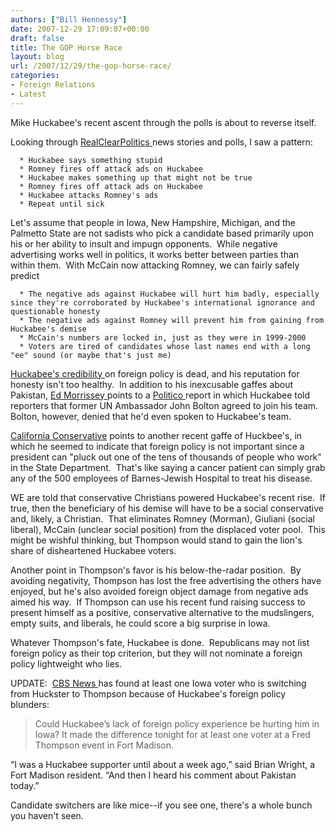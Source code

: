 ```yaml
---
authors: ["Bill Hennessy"]
date: 2007-12-29 17:09:07+00:00
draft: false
title: The GOP Horse Race
layout: blog
url: /2007/12/29/the-gop-horse-race/
categories:
- Foreign Relations
- Latest
---
```


Mike Huckabee's recent ascent through the polls is about to reverse itself. 

Looking through [RealClearPolitics ](https://www.realclearpolitics.com/articles/2007/12/huckabee_slipping.html)news stories and polls, I saw a pattern:



	  * Huckabee says something stupid
	  * Romney fires off attack ads on Huckabee
	  * Huckabee makes something up that might not be true
	  * Romney fires off attack ads on Huckabee
	  * Huckabee attacks Romney's ads
	  * Repeat until sick


Let's assume that people in Iowa, New Hampshire, Michigan, and the Palmetto State are not sadists who pick a candidate based primarily upon his or her ability to insult and impugn opponents.  While negative advertising works well in politics, it works better between parties than within them.  With McCain now attacking Romney, we can fairly safely predict

	  * The negative ads against Huckabee will hurt him badly, especially since they're corroborated by Huckabee's international ignorance and questionable honesty
	  * The negative ads against Romney will prevent him from gaining from Huckabee's demise
	  * McCain's numbers are locked in, just as they were in 1999-2000
	  * Voters are tired of candidates whose last names end with a long "ee" sound (or maybe that's just me)

[Huckabee's credibility ](https://hennessysview.com/2007/12/28/huckabee-slammed-by-senior-aide/)on foreign policy is dead, and his reputation for honesty isn't too healthy.  In addition to his inexcusable gaffes about Pakistan, [Ed Morrissey ](https://www.captainsquartersblog.com/mt/archives/016467.php)points to a [Politico ](https://www.politico.com/news/stories/1207/7602.html)report in which Huckabee told reporters that former UN Ambassador John Bolton agreed to join his team.  Bolton, however, denied that he'd even spoken to Huckabee's team. 

[California Conservative](https://www.californiaconservative.org/military/mitts-major-misstep/#more-5407) points to another recent gaffe of Huckbee's, in which he seemed to indicate that foreign policy is not important since a president can "pluck out one of the tens of thousands of people who work" in the State Department.  That's like saying a cancer patient can simply grab any of the 500 employees of Barnes-Jewish Hospital to treat his disease. 

WE are told that conservative Christians powered Huckabee's recent rise.  If true, then the beneficiary of his demise will have to be a social conservative and, likely, a Christian.  That eliminates Romney (Morman), Giuliani (social liberal), McCain (unclear social position) from the displaced voter pool.  This might be wishful thinking, but Thompson would stand to gain the lion's share of disheartened Huckabee voters.

Another point in Thompson's favor is his below-the-radar position.  By avoiding negativity, Thompson has lost the free advertising the others have enjoyed, but he's also avoided foreign object damage from negative ads aimed his way.  If Thompson can use his recent fund raising success to present himself as a positive, conservative alternative to the mudslingers, empty suits, and liberals, he could score a big surprise in Iowa.

Whatever Thompson's fate, Huckabee is done.  Republicans may not list foreign policy as their top criterion, but they will not nominate a foreign policy lightweight who lies.

UPDATE:  [CBS News ](https://www.cbsnews.com/blogs/2007/12/29/politics/fromtheroad/entry3656127.shtml)has found at least one Iowa voter who is switching from Huckster to Thompson because of Huckabee's foreign policy blunders:


> Could Huckabee’s lack of foreign policy experience be hurting him in Iowa? It made the difference tonight for at least one voter at a Fred Thompson event in Fort Madison.

“I was a Huckabee supporter until about a week ago,” said Brian Wright, a Fort Madison resident. “And then I heard his comment about Pakistan today.”


Candidate switchers are like mice--if you see one, there's a whole bunch you haven't seen.

[](https://www.cbsnews.com/blogs/2007/12/29/politics/fromtheroad/entry3656127.shtml)
